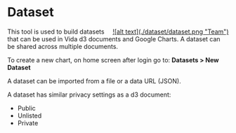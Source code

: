 # Dataset
<a href="images/dataset/dataset.png" data-lightbox="dataset" data-title="Dataset" style="display: block; float:right;">
  ![alt text](./dataset/dataset.png "Team")
</a>

This tool is used to build datasets that can be used in Vida d3 documents and Google Charts. 
A dataset can be shared across multiple documents. 

To create a new chart, on home screen after login go to: **Datasets > New Dataset**

A dataset can be imported from a file or a data URL (JSON).

A dataset has similar privacy settings as a d3 document:
* Public
* Unlisted
* Private
